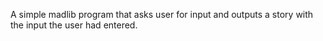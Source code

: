 A simple madlib program that asks user for input and outputs a story with the input the user had entered.
